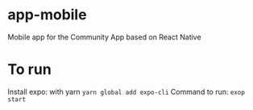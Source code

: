 # app-mobile

Mobile app for the Community App based on React Native

# To run

Install expo: 
with yarn `yarn global add expo-cli`
Command to run: `exop start`